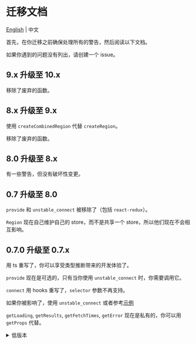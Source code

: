 # 迁移文档

[English](https://github.com/regionjs/region-core/blob/master/docs/Migrate.md) | 中文

首先，在你迁移之前确保处理所有的警告，然后阅读以下文档。

如果你遇到的问题没有列出，请创建一个 issue。

## 9.x 升级至 10.x

移除了废弃的函数。

## 8.x 升级至 9.x

使用 `createCombinedRegion` 代替 `createRegion`。

移除了废弃的函数。

## 8.0 升级至 8.x

有一些警告，但没有破坏性变更。

## 0.7 升级至 8.0

`provide` 和 `unstable_connect` 被移除了（包括 `react-redux`）。

`Region` 现在自己维护自己的 store，而不是共享一个 store，所以他们现在不会相互影响。

## 0.7.0 升级至 0.7.x

用 ts 重写了，你可以享受类型推断带来的开发体验了。

`provide` 现在是可选的，只有当你使用 `unstable_connect` 时，你需要调用它。

`connect` 用 hooks 重写了，`selector` 参数不再支持。

如果你被影响了，使用 `unstable_connect` 或者参考[示例](https://github.com/regionjs/region-core/blob/master/example/src/Selector/index.jsx)

`getLoading`, `getResults`, `getFetchTimes`, `getError` 现在是私有的，你可以用 `getProps` 代替。

<details>
  <summary>
    低版本
  </summary>
  
## 0.6 升级至 0.7

由于支持新的 `useProps` hook，你需要升级 `react@16.8` 以及 `react-redux@6` （如果你用了 react-redux 的话）。

## 0.6.0 升级至 0.6.x

有一些方法被修改为 private_ 前缀，如果你没有使用，此次改动对你没有影响。

它们是 `private_setState`, `private_reducer`, `private_selectorFactory` (从 `mapResultsToProps` 重命名)。

## 0.5 升级至 0.6

包已经重命名为 `region-core` 和 `region-shortcut`，当然 `redux-loadings` 依旧会持续一段时间。

expireTime 现在默认为 0，你可以移除所有的 forceUpdate 了。

或者如果你需要 expireTime ，你可以用 [Region](https://github.com/regionjs/region-core/blob/master/docs/Document-zh_CN.md#Region) 来设置。

如果你在使用自己的 store，创建一个文件名为 `Provider.js`，然后写：

```javascript
import { getProvider } from 'region-shortcut';
import store, { reducers } from './store';

const Provider = getProvider({ store, reducers });

export default Provider;
```

## 0.5.0 升级至 0.5.1

set 与 load 重构了，处理某些值如 null 和 promise 时会有细微的差别，且某些不被推荐的情况下 forceUpdate 的处理有有区别。

如果你没有使用推荐之外的用法，此次重构对你没有影响。

## 0.4 升级至 0.5

你可以用 `Provider` 代替 `reducer`，因为 store 已经内置了。

这一步不是必须的。

```javascript
import { Provider } from 'react-redux';
import store from './store';

<Provider store={store}>
  <App />
</Provider>
```

==>

```javascript
import { Provider } from 'redux-loadings';

<Provider>
  <App />
</Provider>
```

## 0.3 升级至 0.4

在 0.3，如果没有 `load`，`loading` 是 `undefined`。 现在它是 `true`。 你可以通过设置 `strictLoading` 为 `false` 来使用之前的逻辑。

```javascript
setConfig({ store, reducerPath: 'result', strictLoading: false });
```

## 0.2 升级至 0.3

### 不再需要 redux-thunk

```javascript
import thunk from 'redux-thunk';
const middleware = applyMiddleware(thunk);
```

==>

```javascript
const middleware = applyMiddleware();
```

### 需要传入 store

```javascript
import { reducer as result, setConfig } from 'redux-loadings';

const reducer = combineReducers({ result });
setConfig({ reducerPath: 'result' });
```

==>

```javascript
import { reducer as result, setConfig } from 'redux-loadings';

const reducer = combineReducers({ result });
// ...
const store = compose(middleware)(createStore)(reducer);
setConfig({ store, reducerPath: 'result' });
```

### 不需要用 dispatch 包裹 load

```javascript
dispatch(load(key, asyncFunction, props));
```

==>

```javascript
load(key, asyncFunction, props);
```

</details>
